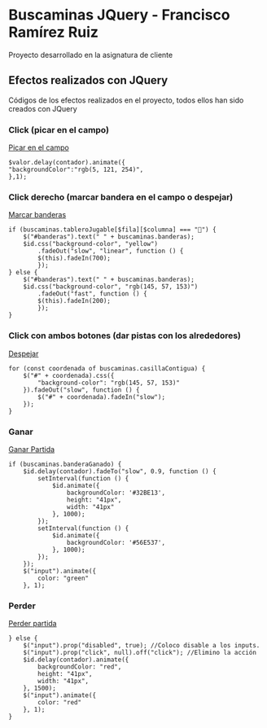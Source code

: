 # Buscaminas JQuery - Francisco Ramírez Ruiz

Proyecto desarrollado en la asignatura de cliente

## Efectos realizados con JQuery

Códigos de los efectos realizados en el proyecto, todos ellos han sido creados con JQuery

### Click (picar en el campo)

[Picar en el campo](https://github.com/Ramirez9/Ramirez9.github.io/blob/424212af200fd1d07f42cf5485e7e4efd4b1f1d7/cliente/Tema-7/BuscaminasJQuery/js/main.js#L246-L248)

```
$valor.delay(contador).animate({
"backgroundColor":"rgb(5, 121, 254)",
},1);
```

### Click derecho (marcar bandera en el campo o despejar)

[Marcar banderas](https://github.com/Ramirez9/Ramirez9.github.io/blob/424212af200fd1d07f42cf5485e7e4efd4b1f1d7/cliente/Tema-7/BuscaminasJQuery/js/main.js#L115-L128)

```
if (buscaminas.tableroJugable[$fila][$columna] === "🏴") {
    $("#banderas").text(" " + buscaminas.banderas);
    $id.css("background-color", "yellow")
        .fadeOut("slow", "linear", function () {
        $(this).fadeIn(700);
        });
} else {
    $("#banderas").text(" " + buscaminas.banderas);
    $id.css("background-color", "rgb(145, 57, 153)")
        .fadeOut("fast", function () {
        $(this).fadeIn(200);
        });
}
```

### Click con ambos botones (dar pistas con los alrededores)

[Despejar](https://github.com/Ramirez9/Ramirez9.github.io/blob/424212af200fd1d07f42cf5485e7e4efd4b1f1d7/cliente/Tema-7/BuscaminasJQuery/js/main.js#L150-L157)

```
for (const coordenada of buscaminas.casillaContigua) {
    $("#" + coordenada).css({
        "background-color": "rgb(145, 57, 153)"
    }).fadeOut("slow", function () {
        $("#" + coordenada).fadeIn("slow");
    });
}
```

### Ganar

[Ganar Partida](https://github.com/Ramirez9/Ramirez9.github.io/blob/424212af200fd1d07f42cf5485e7e4efd4b1f1d7/cliente/Tema-7/BuscaminasJQuery/js/main.js#L188-L205)

```
if (buscaminas.banderaGanado) {
    $id.delay(contador).fadeTo("slow", 0.9, function () {
        setInterval(function () {
            $id.animate({
                backgroundColor: '#32BE13',
                height: "41px",
                width: "41px"
            }, 1000);
        });
        setInterval(function () {
            $id.animate({
                backgroundColor: '#56E537',
            }, 1000);
        });
    });
    $("input").animate({
        color: "green"
    }, 1);
```

### Perder

[Perder partida](https://github.com/Ramirez9/Ramirez9.github.io/blob/424212af200fd1d07f42cf5485e7e4efd4b1f1d7/cliente/Tema-7/BuscaminasJQuery/js/main.js#L208-L220)

```
} else {
    $("input").prop("disabled", true); //Coloco disable a los inputs.
    $("input").prop("click", null).off("click"); //Elimino la acción
    $id.delay(contador).animate({
        backgroundColor: "red",
        height: "41px",
        width: "41px",
    }, 1500);
    $("input").animate({
        color: "red"
    }, 1);
}
```
